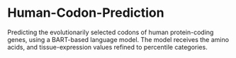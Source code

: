 # Human-Codon-Prediction
Predicting the evolutionarily selected codons of human protein-coding genes, using a BART-based language model. The model receives the amino acids, and tissue-expression values refined to percentile categories.
